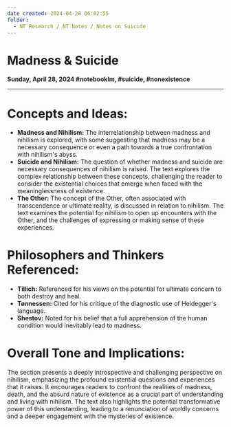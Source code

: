 ```yaml
---
date created: 2024-04-28 06:02:55
folder:
  - NT Research / NT Notes / Notes on Suicide
---
```


# **Madness & Suicide**

**Sunday, April 28, 2024 #notebooklm, #suicide, #nonexistence**

* * *

  

# **Concepts and Ideas:**

- **Madness and Nihilism:** The interrelationship between madness and nihilism is explored, with some suggesting that madness may be a necessary consequence or even a path towards a true confrontation with nihilism's abyss.
- **Suicide and Nihilism:** The question of whether madness and suicide are necessary consequences of nihilism is raised. The text explores the complex relationship between these concepts, challenging the reader to consider the existential choices that emerge when faced with the meaninglessness of existence.
- **The Other:** The concept of the Other, often associated with transcendence or ultimate reality, is discussed in relation to nihilism. The text examines the potential for nihilism to open up encounters with the Other, and the challenges of expressing or making sense of these experiences.

# **Philosophers and Thinkers Referenced:**

- **Tillich:** Referenced for his views on the potential for ultimate concern to both destroy and heal.
- **Tønnessen:** Cited for his critique of the diagnostic use of Heidegger's language.
- **Shestov:** Noted for his belief that a full apprehension of the human condition would inevitably lead to madness.

# **Overall Tone and Implications:**

The section presents a deeply introspective and challenging perspective on nihilism, emphasizing the profound existential questions and experiences that it raises. It encourages readers to confront the realities of madness, death, and the absurd nature of existence as a crucial part of understanding and living with nihilism. The text also highlights the potential transformative power of this understanding, leading to a renunciation of worldly concerns and a deeper engagement with the mysteries of existence.